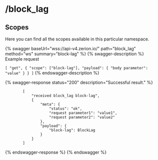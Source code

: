 # /block\_lag

## Scopes

Here you can find all the scopes available in this particular namespace.

{% swagger baseUrl="wss://api-v4.zerion.io/" path="block_lag" method="ws" summary="block-lag" %}
{% swagger-description %}
Example request

`[ "get", { "scope": ["block-lag"], "payload": { "body parameter": "value" } } ]`
{% endswagger-description %}

{% swagger-response status="200" description="Successful result." %}
```
        [
            "received block_lag block-lag",
            {
                "meta": {
                    "status": "ok",
                    "request parameter1": "value1",
                    "request parameter2": "value2"
                },
                "payload": {
                    "block-lag": BlockLag
                }
            }
        ]
```
{% endswagger-response %}
{% endswagger %}
